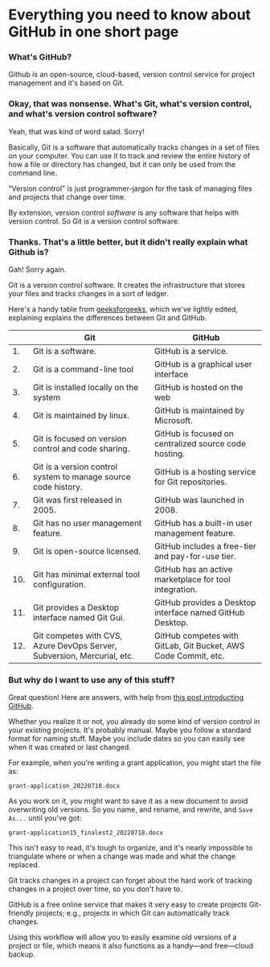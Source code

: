 # Everything you need to know about GitHub in one short page

### What's GitHub?

Github is an open-source, cloud-based, version control service for project management and it's based on Git.

### Okay, that was nonsense. What's Git, what's version control, and what's version control software?

Yeah, that was kind of word salad. Sorry!

Basically, Git is a software that automatically tracks changes in a set of files on your computer. You can use it to track and review the entire history of how a file or directory has changed, but it can only be used from the command line.

"Version control" is just programmer-jargon for the task of managing files and projects that change over time.

By extension, version control *software* is any software that helps with version control. So Git is a version control software.

### Thanks. That's a little better, but it didn't really explain what Github is?

Gah! Sorry again.

Git is a version control software. It creates the infrastructure that stores your files and tracks changes in a sort of ledger.

Here's a handy table from [geeksforgeeks](https://www.geeksforgeeks.org/difference-between-git-and-github/), which we've lightly edited, explaining explains the differences between Git and GitHub.

|     | Git                                                                     | GitHub                                                         |
|-----|-------------------------------------------------------------------------|----------------------------------------------------------------|
| 1.  | Git is a software.                                                      | GitHub is a service.                                           |
| 2.  | Git is a command-line tool                                              | GitHub is a graphical user interface                           |
| 3.  | Git is installed locally on the system                                  | GitHub is hosted on the web                                    |
| 4.  | Git is maintained by linux.                                             | GitHub is maintained by Microsoft.                             |
| 5.  | Git is focused on version control and code sharing.                     | GitHub is focused on centralized source code hosting.          |
| 6.  | Git is a version control system to manage source code history.          | GitHub is a hosting service for Git repositories.              |
| 7.  | Git was first released in 2005.                                         | GitHub was launched in 2008.                                   |
| 8.  | Git has no user management feature.                                     | GitHub has a built-in user management feature.                 |
| 9.  | Git is open-source licensed.                                            | GitHub includes a free-tier and pay-for-use tier.              |
| 10. | Git has minimal external tool configuration.                            | GitHub has an active marketplace for tool integration.         |
| 11. | Git provides a Desktop interface named Git Gui.                         | GitHub provides a Desktop interface named GitHub Desktop.      |
| 12. | Git competes with CVS, Azure DevOps Server, Subversion, Mercurial, etc. | GitHub competes with GitLab, Git Bucket, AWS Code Commit, etc. |

### But why do I want to use any of this stuff?

Great question! Here are answers, with help from [this post introducting GitHub](https://ourcodingclub.github.io/tutorials/git/).

Whether you realize it or not, you already do some kind of version control in your existing projects. It's probably manual. Maybe you follow a standard format for naming stuff. Maybe you include dates so you can easily see when it was created or last changed.

For example, when you're writing a grant application, you might start the file as:

    grant-application_20220718.docx

As you work on it, you might want to save it as a new document to avoid overwriting old versions. So you name, and rename, and rewrite, and `Save As...` until you've got:

    grant-application15_finalest2_20220718.docx

This isn't easy to read, it's tough to organize, and it's nearly impossible to triangulate where or when a change was made and what the change replaced.

Git tracks changes in a project can forget about the hard work of tracking changes in a project over time, so you don't have to.

GitHub is a free online service that makes it very easy to create projects Git-friendly projects; e.g., projects in which Git can automatically track changes.

Using this workflow will allow you to easily examine old versions of a project or file, which means it also functions as a handy—and free—cloud backup.
